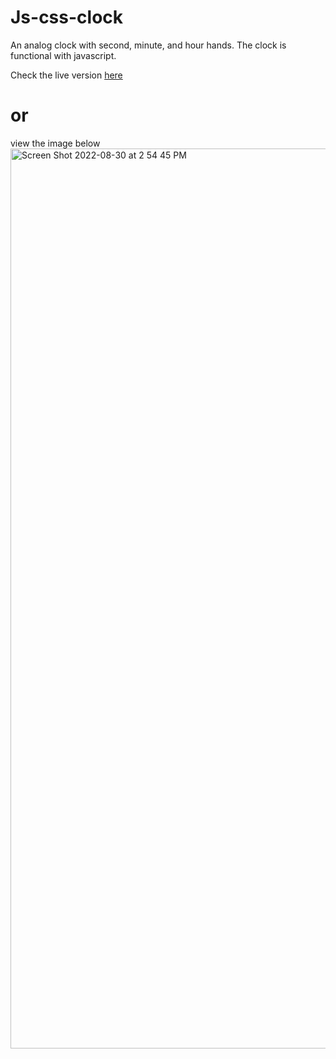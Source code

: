 # Js-css-clock
An analog clock with second, minute, and hour hands. The clock is functional with javascript. 

Check the live version [here](https://loquacious-kulfi-281761.netlify.app/)

# or

 view the image below
 <img width="1440" alt="Screen Shot 2022-08-30 at 2 54 45 PM" src="https://user-images.githubusercontent.com/25935404/187531230-e1d59429-e540-42e5-8348-ea11a2499f36.png">
